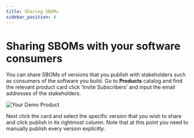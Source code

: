 ```yaml
---
title: Sharing SBOMs
sidebar_position: 4
---
```


# Sharing SBOMs with your software consumers

You can share SBOMs of versions that you publish with stakeholders such as consumers of the software you build.
Go to **Products** catalog and find the relevant product card click ‘Invite Subscribers’ and input the email addresses of the stakeholders. 

<img src='../../../../img/start/demo-start.jpg' alt='Your Demo Product'/>

Next click the card and select the specific version that you wish to share and click publish in its rightmost column. Note that at this point you need to manually publish every version explicitly.